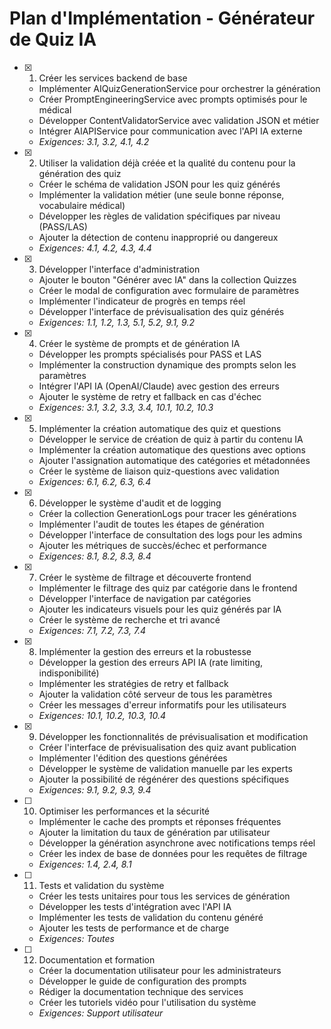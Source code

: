 # Plan d'Implémentation - Générateur de Quiz IA

- [x] 1. Créer les services backend de base
  - Implémenter AIQuizGenerationService pour orchestrer la génération
  - Créer PromptEngineeringService avec prompts optimisés pour le médical
  - Développer ContentValidatorService avec validation JSON et métier
  - Intégrer AIAPIService pour communication avec l'API IA externe
  - _Exigences: 3.1, 3.2, 4.1, 4.2_

- [x] 2. Utiliser la validation déjà créée et la qualité du contenu pour la génération des quiz
  - Créer le schéma de validation JSON pour les quiz générés
  - Implémenter la validation métier (une seule bonne réponse, vocabulaire médical)
  - Développer les règles de validation spécifiques par niveau (PASS/LAS)
  - Ajouter la détection de contenu inapproprié ou dangereux
  - _Exigences: 4.1, 4.2, 4.3, 4.4_

- [x] 3. Développer l'interface d'administration
  - Ajouter le bouton "Générer avec IA" dans la collection Quizzes
  - Créer le modal de configuration avec formulaire de paramètres
  - Implémenter l'indicateur de progrès en temps réel
  - Développer l'interface de prévisualisation des quiz générés
  - _Exigences: 1.1, 1.2, 1.3, 5.1, 5.2, 9.1, 9.2_

- [x] 4. Créer le système de prompts et de génération IA
  - Développer les prompts spécialisés pour PASS et LAS
  - Implémenter la construction dynamique des prompts selon les paramètres
  - Intégrer l'API IA (OpenAI/Claude) avec gestion des erreurs
  - Ajouter le système de retry et fallback en cas d'échec
  - _Exigences: 3.1, 3.2, 3.3, 3.4, 10.1, 10.2, 10.3_

- [x] 5. Implémenter la création automatique des quiz et questions
  - Développer le service de création de quiz à partir du contenu IA
  - Implémenter la création automatique des questions avec options
  - Ajouter l'assignation automatique des catégories et métadonnées
  - Créer le système de liaison quiz-questions avec validation
  - _Exigences: 6.1, 6.2, 6.3, 6.4_

- [x] 6. Développer le système d'audit et de logging
  - Créer la collection GenerationLogs pour tracer les générations
  - Implémenter l'audit de toutes les étapes de génération
  - Développer l'interface de consultation des logs pour les admins
  - Ajouter les métriques de succès/échec et performance
  - _Exigences: 8.1, 8.2, 8.3, 8.4_

- [x] 7. Créer le système de filtrage et découverte frontend
  - Implémenter le filtrage des quiz par catégorie dans le frontend
  - Développer l'interface de navigation par catégories
  - Ajouter les indicateurs visuels pour les quiz générés par IA
  - Créer le système de recherche et tri avancé
  - _Exigences: 7.1, 7.2, 7.3, 7.4_

- [x] 8. Implémenter la gestion des erreurs et la robustesse
  - Développer la gestion des erreurs API IA (rate limiting, indisponibilité)
  - Implémenter les stratégies de retry et fallback
  - Ajouter la validation côté serveur de tous les paramètres
  - Créer les messages d'erreur informatifs pour les utilisateurs
  - _Exigences: 10.1, 10.2, 10.3, 10.4_

- [x] 9. Développer les fonctionnalités de prévisualisation et modification
  - Créer l'interface de prévisualisation des quiz avant publication
  - Implémenter l'édition des questions générées
  - Développer le système de validation manuelle par les experts
  - Ajouter la possibilité de régénérer des questions spécifiques
  - _Exigences: 9.1, 9.2, 9.3, 9.4_

- [ ] 10. Optimiser les performances et la sécurité
  - Implémenter le cache des prompts et réponses fréquentes
  - Ajouter la limitation du taux de génération par utilisateur
  - Développer la génération asynchrone avec notifications temps réel
  - Créer les index de base de données pour les requêtes de filtrage
  - _Exigences: 1.4, 2.4, 8.1_

- [ ] 11. Tests et validation du système
  - Créer les tests unitaires pour tous les services de génération
  - Développer les tests d'intégration avec l'API IA
  - Implémenter les tests de validation du contenu généré
  - Ajouter les tests de performance et de charge
  - _Exigences: Toutes_

- [ ] 12. Documentation et formation
  - Créer la documentation utilisateur pour les administrateurs
  - Développer le guide de configuration des prompts
  - Rédiger la documentation technique des services
  - Créer les tutoriels vidéo pour l'utilisation du système
  - _Exigences: Support utilisateur_